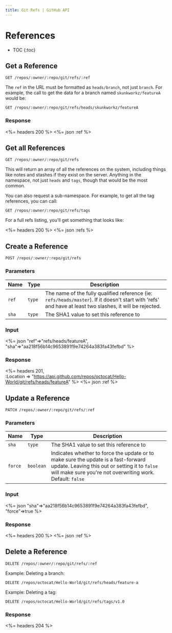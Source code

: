 ```yaml
---
title: Git Refs | GitHub API
---
```


# References

* TOC
{:toc}

## Get a Reference

    GET /repos/:owner/:repo/git/refs/:ref

The `ref` in the URL must be formatted as `heads/branch`, not just `branch`. For example, the call to get the data for a branch named `skunkworkz/featureA` would be:

    GET /repos/:owner/:repo/git/refs/heads/skunkworkz/featureA

### Response

<%= headers 200 %>
<%= json :ref %>

## Get all References

    GET /repos/:owner/:repo/git/refs

This will return an array of all the references on the system, including
things like notes and stashes if they exist on the server.  Anything in
the namespace, not just `heads` and `tags`, though that would be the
most common.

You can also request a sub-namespace. For example, to get all the tag
references, you can call:

    GET /repos/:owner/:repo/git/refs/tags

For a full refs listing, you'll get something that looks like:

<%= headers 200 %>
<%= json :refs %>


## Create a Reference

    POST /repos/:owner/:repo/git/refs

### Parameters

Name | Type | Description
-----|------|--------------
`ref`|`type`| The name of the fully qualified reference (ie: `refs/heads/master`). If it doesn't start with 'refs' and have at least two slashes, it will be rejected.
`sha`|`type`| The SHA1 value to set this reference to


### Input

<%= json "ref"=>"refs/heads/featureA",\
         "sha"=>"aa218f56b14c9653891f9e74264a383fa43fefbd" %>

### Response

<%= headers 201, \
      :Location => "https://api.github.com/repos/octocat/Hello-World/git/refs/heads/featureA" %>
<%= json :ref %>

## Update a Reference

    PATCH /repos/:owner/:repo/git/refs/:ref

### Parameters

Name | Type | Description
-----|------|--------------
`sha`|`type`| The SHA1 value to set this reference to
`force`|`boolean`| Indicates whether to force the update or to make sure the update is a fast-forward update. Leaving this out or setting it to `false` will make sure you're not overwriting work. Default: `false`


### Input

<%= json "sha"=>"aa218f56b14c9653891f9e74264a383fa43fefbd",\
         "force"=>true %>

### Response

<%= headers 200 %>
<%= json :ref %>

## Delete a Reference

    DELETE /repos/:owner/:repo/git/refs/:ref

Example: Deleting a branch:

    DELETE /repos/octocat/Hello-World/git/refs/heads/feature-a

Example: Deleting a tag:

    DELETE /repos/octocat/Hello-World/git/refs/tags/v1.0

### Response

<%= headers 204 %>
